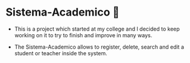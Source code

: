 # Sistema-Academico 🏫
- This is a project which started at my college and I decided to keep working on it to try to finish and improve in many ways.

- The Sistema-Academico allows to register, delete, search and edit a student or teacher inside the system.


